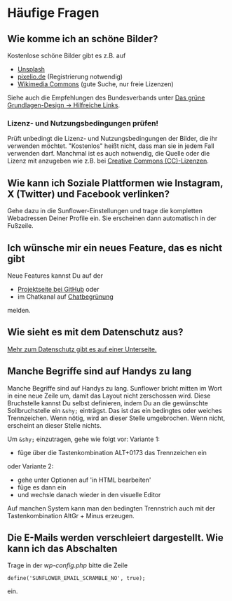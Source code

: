 # Häufige Fragen

## Wie komme ich an schöne Bilder?

Kostenlose schöne Bilder gibt es z.B. auf

- [Unsplash](https://unsplash.com)
- [pixelio.de](https://www.pixelio.de/) (Registrierung notwendig)
- [Wikimedia Commons](https://commons.wikimedia.org/w/index.php?search=sonnenblumen&title=Special:MediaSearch&type=image&haslicense=unrestricted) (gute Suche, nur freie Lizenzen)

Siehe auch die Empfehlungen des Bundesverbands unter [Das grüne Grundlagen-Design -> Hilfreiche Links](https://www.gruene.de/service/grundlagendesign-2023).

### Lizenz- und Nutzungsbedingungen prüfen!

Prüft unbedingt die Lizenz- und Nutzungsbedingungen der Bilder, die ihr verwenden möchtet. "Kostenlos" heißt nicht, dass man sie in jedem Fall verwenden darf. Manchmal ist es auch notwendig, die Quelle oder die Lizenz mit anzugeben wie z.B. bei [Creative Commons (CC)-Lizenzen](https://de.creativecommons.net/was-ist-cc/).

## Wie kann ich Soziale Plattformen wie Instagram, X (Twitter) und Facebook verlinken?
Gehe dazu in die Sunflower-Einstellungen und trage die kompletten Webadressen Deiner Profile ein.
Sie erscheinen dann automatisch in der Fußzeile.

## Ich wünsche mir ein neues Feature, das es nicht gibt
Neue Features kannst Du auf der

* [Projektseite bei GitHub](https://github.com/verdigado/sunflower/issues) oder
* im Chatkanal auf [Chatbegrünung](https://chatbegruenung.de/channel/sunflower-wordpress)

melden.

## Wie sieht es mit dem Datenschutz aus?
[Mehr zum Datenschutz gibt es auf einer Unterseite.](privacy.md)

## Manche Begriffe sind auf Handys zu lang
Manche Begriffe sind auf Handys zu lang. Sunflower bricht mitten im Wort in eine neue Zeile um, damit das Layout nicht zerschossen wird. Diese Bruchstelle kannst Du selbst definieren, indem Du an die gewünschte Sollbruchstelle ein `&shy;` einträgst. Das ist das ein bedingtes oder weiches Trennzeichen. Wenn nötig, wird an dieser Stelle umgebrochen. Wenn nicht, erscheint an dieser Stelle nichts.

Um `&shy;` einzutragen, gehe wie folgt vor:
Variante 1:

- füge über die Tastenkombination ALT+0173 das Trennzeichen ein

oder Variante 2:

- gehe unter Optionen auf 'in HTML bearbeiten'
- füge es dann ein
- und wechsle danach wieder in den visuelle Editor


Auf manchen System kann man den bedingten Trennstrich auch mit der Tastenkombination AltGr + Minus erzeugen.

## Die E-Mails werden verschleiert dargestellt. Wie kann ich das Abschalten
Trage in der *wp-config.php* bitte die Zeile

``define('SUNFLOWER_EMAIL_SCRAMBLE_NO', true);``

ein.
